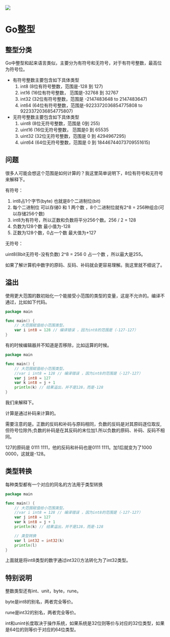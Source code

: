 ![](https://itlab1024-1256529903.cos.ap-beijing.myqcloud.com/202207281322806.png)

# Go整型

## 整型分类

Go中整型和起来语言类似，主要分为有符号和无符号，对于有符号整数，最高位为符号位。

* 有符号整数主要包含如下具体类型
  1. int8 (8位有符号整数，范围是-128 到 127)
  2. int16  (16位有符号整数， 范围是-32768 到 32767
  3. int32 (32位有符号整数，范围是 -2147483648 to 2147483647)
  4. int64 (64位有符号整数，范围是-9223372036854775808 to 9223372036854775807)
* 无符号整数主要包含如下具体类型
  1. uint8 (8位无符号整数，范围是 0到 255)
  2. uint16  (16位无符号整数， 范围是0 到 65535
  3. uint32 (32位无符号整数，范围是 0 到 4294967295)
  4. uint64 (64位无符号整数，范围是 0 到 18446744073709551615)

## 问题

很多人可能会想这个范围是如何计算的？我这里简单说明下，8位有符号和无符号来解释下。



有符号：

1. int8占1个字节(byte) 也就是8个二进制位(bit)
2. 每个二进制位 可以存储0 和 1 两个数 ，8个二进制位就有2^8 = 256种组合(可以存储256个数)
3. int8为有符号，所以正数和负数将平分256个数。256 / 2 = 128
4. 负数为128个数 最小值为-128 
5. 正数为128个数，0占一个数 最大值为+127

无符号：

uint8(8bit无符号-没有负数) 2^8 = 256 0 占一个数 ，所以最大是255。

如果了解计算机中数字的原码、反码、补码就会更容易理解。我这里就不细说了。

## 溢出

使用更大范围的数初始化一个能接受小范围的类型的变量，这是不允许的。编译不通过，比如如下代码。

```go
package main

func main() {
	// 大范围赋值给小范围类型。
	var i int8 = 128 // 编译错误 ，因为int8的范围是（-127-127）
}
```

有的时候编辑器并不知道是否移除，比如运算的时候。

```go
package main

func main() {
	// 大范围赋值给小范围类型。
	//var i int8 = 128 // 编译错误 ，因为int8的范围是（-127-127）
	var j int8 = 127
	var k int8 = j + 1
	println(k) // 结果溢出，并不是128，而是-128
}

```

我们来解释下。

计算是通过补码来计算的。

需要注意的是。正数的反码和补码与原码相同，负数的反码是对其原码逐位取反,但符号位除外;负数的补码是在其反码的末位加1.所以负数的原码、补码、反码不相同。

127的原码是 0111 1111，他的反码和补码也是0111 1111。加1后就变为了1000 0000，这就是-128。

## 类型转换

每种类型都有一个对应的同名的方法用于类型转换

```go
package main

func main() {
	// 大范围赋值给小范围类型。
	//var i int8 = 128 // 编译错误 ，因为int8的范围是（-127-127）
	var j int8 = 127
	var k int8 = j + 1
	println(k) // 结果溢出，并不是128，而是-128

	// 类型转换
	var l int32 = int32(k)
	println(l)
}
```

上面就是将int8类型的数字通过int32()方法转化为了int32类型。



## 特别说明

整数类型还有int、unit，byte，rune。

byte是int8的别名，两者完全等价。

rune是int32的别名，两者完全等价。

int和unint长度取决于操作系统，如果系统是32位则等价与对应的32位类型，如果是64位的则等价于对应的64位类型。